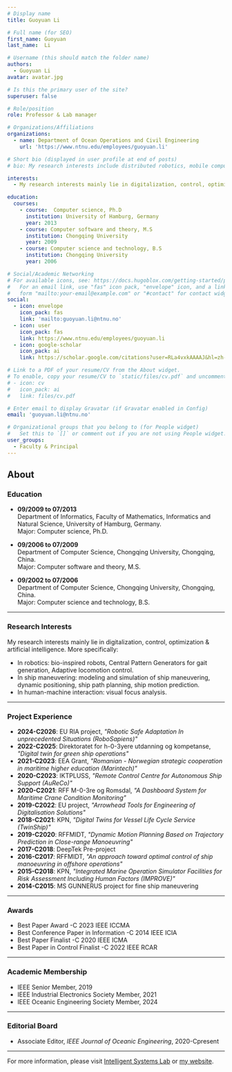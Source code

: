 ```yaml
---
# Display name
title: Guoyuan Li

# Full name (for SEO)
first_name: Guoyuan
last_name:  Li

# Username (this should match the folder name)
authors:
  - Guoyuan Li
avatar: avatar.jpg

# Is this the primary user of the site?
superuser: false

# Role/position
role: Professor & Lab manager

# Organizations/Affiliations
organizations:
  - name: Department of Ocean Operations and Civil Engineering
    url: 'https://www.ntnu.edu/employees/guoyuan.li'

# Short bio (displayed in user profile at end of posts)
# bio: My research interests include distributed robotics, mobile computing and programmable matter.

interests:
  - My research interests mainly lie in digitalization, control, optimization & artificial intelligence. More specificall

education:
  courses:
    - course:  Computer science, Ph.D
      institution: University of Hamburg, Germany
      year: 2013
    - course: Computer software and theory, M.S
      institution: Chongqing University
      year: 2009
    - course: Computer science and technology, B.S
      institution: Chongqing University
      year: 2006

# Social/Academic Networking
# For available icons, see: https://docs.hugoblox.com/getting-started/page-builder/#icons
#   For an email link, use "fas" icon pack, "envelope" icon, and a link in the
#   form "mailto:your-email@example.com" or "#contact" for contact widget.
social:
  - icon: envelope
    icon_pack: fas
    link: 'mailto:guoyuan.li@ntnu.no'
  - icon: user
    icon_pack: fas
    link: https://www.ntnu.edu/employees/guoyuan.li
  - icon: google-scholar
    icon_pack: ai
    link: https://scholar.google.com/citations?user=RLa4vxkAAAAJ&hl=zh-CN

# Link to a PDF of your resume/CV from the About widget.
# To enable, copy your resume/CV to `static/files/cv.pdf` and uncomment the lines below.
# - icon: cv
#   icon_pack: ai
#   link: files/cv.pdf

# Enter email to display Gravatar (if Gravatar enabled in Config)
email: 'guoyuan.li@ntnu.no'

# Organizational groups that you belong to (for People widget)
#   Set this to `[]` or comment out if you are not using People widget.
user_groups:
  - Faculty & Principal
---
```


## About

### Education  
- **09/2009 to 07/2013**  
Department of Informatics, Faculty of Mathematics, Informatics and Natural Science, University of Hamburg, Germany.  
Major: Computer science, Ph.D.  

- **09/2006 to 07/2009**  
Department of Computer Science, Chongqing University, Chongqing, China.  
Major: Computer software and theory, M.S.  

- **09/2002 to 07/2006**  
Department of Computer Science, Chongqing University, Chongqing, China.  
Major: Computer science and technology, B.S.  

---

### Research Interests  
My research interests mainly lie in digitalization, control, optimization & artificial intelligence. More specifically:  
- In robotics: bio-inspired robots, Central Pattern Generators for gait generation, Adaptive locomotion control.  
- In ship maneuvering: modeling and simulation of ship maneuvering, dynamic positioning, ship path planning, ship motion prediction.  
- In human-machine interaction: visual focus analysis.  

---

### Project Experience  
- **2024-C2026**: EU RIA project, _"Robotic Safe Adaptation In unprecedented Situations (RoboSapiens)"_  
- **2022-C2025**: Direktoratet for h-0-3yere utdanning og kompetanse, _"Digital twin for green ship operations"_  
- **2021-C2023**: EEA Grant, _"Romanian - Norwegian strategic cooperation in maritime higher education (Marintech)"_  
- **2020-C2023**: IKTPLUSS, _"Remote Control Centre for Autonomous Ship Support (AuReCo)"_  
- **2020-C2021**: RFF M-0-3re og Romsdal, _"A Dashboard System for Maritime Crane Condition Monitoring"_  
- **2019-C2022**: EU project, _"Arrowhead Tools for Engineering of Digitalisation Solutions"_  
- **2018-C2021**: KPN, _"Digital Twins for Vessel Life Cycle Service (TwinShip)"_  
- **2019-C2020**: RFFMIDT, _"Dynamic Motion Planning Based on Trajectory Prediction in Close-range Manoeuvring"_  
- **2017-C2018**: DeepTek Pre-project  
- **2016-C2017**: RFFMIDT, _"An approach toward optimal control of ship manoeuvring in offshore operations"_  
- **2015-C2018**: KPN, _"Integrated Marine Operation Simulator Facilities for Risk Assessment Including Human Factors (IMPROVE)"_  
- **2014-C2015**: MS GUNNERUS project for fine ship maneuvering  

---

### Awards  
- Best Paper Award -C 2023 IEEE ICCMA  
- Best Conference Paper in Information -C 2014 IEEE ICIA  
- Best Paper Finalist -C 2020 IEEE ICMA  
- Best Paper in Control Finalist -C 2022 IEEE RCAR  

---

### Academic Membership  
- IEEE Senior Member, 2019  
- IEEE Industrial Electronics Society Member, 2021  
- IEEE Oceanic Engineering Society Member, 2024  

---

### Editorial Board  
- Associate Editor, *IEEE Journal of Oceanic Engineering*, 2020-Cpresent  

---

For more information, please visit [Intelligent Systems Lab](http://org.ntnu.no/intelligentsystemslab) or [my website](https://www.ntnu.edu/ihb/intelligent-systems-lab).

